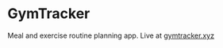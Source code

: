 # GymTracker

Meal and exercise routine planning app. Live at [gymtracker.xyz](https://www.gymtracker.xyz/dashboard)
